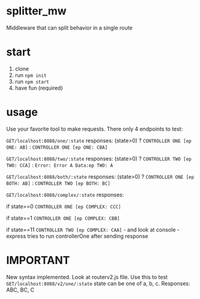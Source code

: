 # splitter_mw
Middleware that can split behavior in a single route

# start
1. clone
2. run `npm init`
3. run `npm start`
4. have fun (required)

# usage
Use your favorite tool to make requests.
There only 4 endpoints to test:

`GET/localhost:8088/one/:state` responses: (state>0) ? `CONTROLLER ONE [ep ONE: AB]` : `CONTROLLER ONE [ep ONE: CBA]`

`GET/localhost:8088/two/:state` responses: (state>0) ? `CONTROLLER TWO [ep TWO: CCA]` : `Error: Error A Data:ep TWO: A`

`GET/localhost:8088/both/:state` responses: (state>0) ? `CONTROLLER ONE [ep BOTH: AB]` : `CONTROLLER TWO [ep BOTH: BC]`

`GET/localhost:8088/complex/:state` responses: 

 if state==0 `CONTROLLER ONE [ep COMPLEX: CCC]`

 if state==1 `CONTROLLER ONE [ep COMPLEX: CBB]`

 if state==11 `CONTROLLER TWO [ep COMPLEX: CAA]` - and look at console - express tries to run controllerOne after sending response
                          
# IMPORTANT
New syntax implemented.
Look at routerv2.js file.
Use this to test `GET/localhost:8088/v2/one/:state` state can be one of a, b, c. Responses: ABC, BC, C
